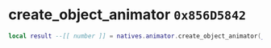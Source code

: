# create_object_animator `0x856D5842`

```lua
local result --[[ number ]] = natives.animator.create_object_animator(_unk0 --[[ number ]], _unk1 --[[ number ]], _unk2 --[[ number ]], _unk3 --[[ number ]], _unk4 --[[ number ]])
```